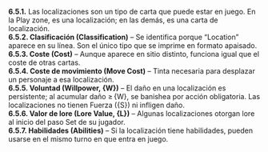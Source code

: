**6.5.1.** Las localizaciones son un tipo de carta que puede estar en juego. En la Play zone, es una localización; en las demás, es una carta de localización.  
**6.5.2. Clasificación (Classification)** – Se identifica porque “Location” aparece en su línea. Son el único tipo que se imprime en formato apaisado.  
**6.5.3. Coste (Cost)** – Aunque aparece en sitio distinto, funciona igual que el coste de otras cartas.  
**6.5.4. Coste de movimiento (Move Cost)** – Tinta necesaria para desplazar un personaje a esa localización.  
**6.5.5. Voluntad (Willpower, {W})** – El daño en una localización es persistente; al acumular daño ≥ {W}, se banishea por acción obligatoria. Las localizaciones no tienen Fuerza ({S}) ni infligen daño.  
**6.5.6. Valor de lore (Lore Value, {L})** – Algunas localizaciones otorgan lore al inicio del paso Set de su jugador.  
**6.5.7. Habilidades (Abilities)** – Si la localización tiene habilidades, pueden usarse en el mismo turno en que entra en juego.